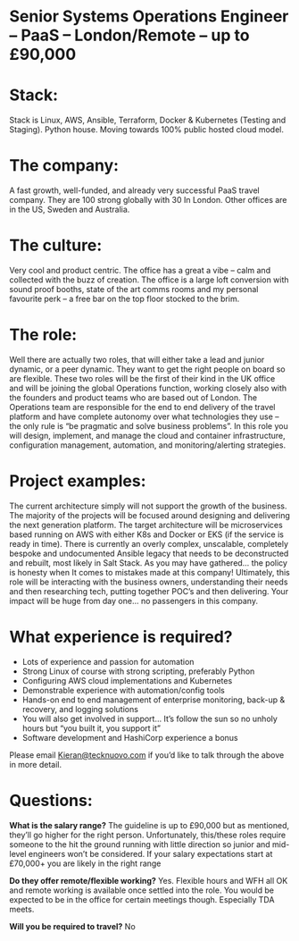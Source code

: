 # Senior Systems Operations Engineer – PaaS – London/Remote – up to £90,000 

# Stack: 
Stack is Linux, AWS, Ansible, Terraform, Docker & Kubernetes (Testing and Staging). Python house. Moving towards 100% public hosted cloud model. 

# The company: 
A fast growth, well-funded, and already very successful PaaS travel company. They are 100 strong globally with 30 In London. Other offices are in the US, Sweden and Australia. 

# The culture: 
Very cool and product centric. The office has a great a vibe – calm and collected with the buzz of creation. The office is a large loft conversion with sound proof booths, state of the art comms rooms and my personal favourite perk – a free bar on the top floor stocked to the brim. 

# The role: 
Well there are actually two roles, that will either take a lead and junior dynamic, or a peer dynamic. They want to get the right people on board so are flexible. These two roles will be the first of their kind in the UK office and will be joining the global Operations function, working closely also with the founders and product teams who are based out of London. The Operations team are responsible for the end to end delivery of the travel platform and have complete autonomy over what technologies they use – the only rule is “be pragmatic and solve business problems”. In this role you will design, implement, and manage the cloud and container infrastructure, configuration management, automation, and monitoring/alerting strategies.

# Project examples: 
The current architecture simply will not support the growth of the business. The majority of the projects will be focused around designing and delivering the next generation platform. The target architecture will be microservices based running on AWS with either K8s and Docker or EKS (if the service is ready in time). There is currently an overly complex, unscalable, completely bespoke and undocumented Ansible legacy that needs to be deconstructed and rebuilt, most likely in Salt Stack. As you may have gathered… the policy is honesty when It comes to mistakes made at this company! Ultimately, this role will be interacting with the business owners, understanding their needs and then researching tech, putting together POC’s and then delivering. Your impact will be huge from day one… no passengers in this company.  

# What experience is required?
* Lots of experience and passion for automation
* Strong Linux of course with strong scripting, preferably Python
* Configuring AWS cloud implementations and Kubernetes
* Demonstrable experience with automation/config tools
* Hands-on end to end management of enterprise monitoring, back-up & recovery, and logging solutions
* You will also get involved in support… It’s follow the sun so no unholy hours but “you built it, you support it”
* Software development and HashiCorp experience a bonus

Please email Kieran@tecknuovo.com if you’d like to talk through the above in more detail.

# Questions:
**What is the salary range?**
The guideline is up to £90,000 but as mentioned, they’ll go higher for the right person. Unfortunately, this/these roles require someone to the hit the ground running with little direction so junior and mid-level engineers won’t be considered. If your salary expectations start at £70,000+ you are likely in the right range

**Do they offer remote/flexible working?**
Yes. Flexible hours and WFH all OK and remote working is available once settled into the role. You would be expected to be in the office for certain meetings though. Especially TDA meets.

**Will you be required to travel?** 
No

